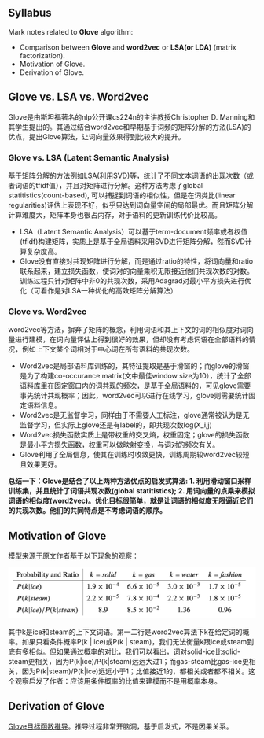 ## Syllabus

Mark notes related to **Glove** algorithm:

* Comparison between **Glove** and **word2vec** or **LSA(or LDA)** (matrix factorization). 
* Motivation of Glove.
* Derivation of Glove.


## Glove vs. LSA vs. Word2vec

Glove是由斯坦福著名的nlp公开课cs224n的主讲教授Christopher D. Manning和其学生提出的。其通过结合word2vec和早期基于词频的矩阵分解的方法(LSA)的优点，提出Glove算法，让词向量效果得到比较大的提升。

### Glove vs. LSA (Latent Semantic Analysis)

基于矩阵分解的方法例如LSA(利用SVD)等，统计了不同文本词语的出现次数（或者词语的tfidf值），并且对矩阵进行分解。这种方法考虑了global statitistics(count-based), 可以捕捉到词语的相似性，但是在词类比(linear regularities)评估上表现不好，似乎只达到词向量空间的局部最优。而且矩阵分解计算难度大，矩阵本身也很占内存，对于语料的更新训练代价比较高。

* LSA（Latent Semantic Analysis）可以基于term-document频率或者权值(tfidf)构建矩阵，实质上是基于全局语料采用SVD进行矩阵分解，然而SVD计算复杂度高。
* Glove没有直接对共现矩阵进行分解，而是通过ratio的特性，将词向量和ratio联系起来，建立损失函数，使词对的向量乘积无限接近他们共现次数的对数。训练过程只针对矩阵中非0的共现次数，采用Adagrad对最小平方损失进行优化（可看作是对LSA一种优化的高效矩阵分解算法）


### Glove vs. Word2vec

word2vec等方法，摒弃了矩阵的概念，利用词语和其上下文的词的相似度对词向量进行建模，在词向量评估上得到很好的效果，但却没有考虑词语在全部语料的情况，例如上下文某个词相对于中心词在所有语料的共现次数。

* Word2vec是局部语料库训练的，其特征提取是基于滑窗的；而glove的滑窗是为了构建co-occurance matrix(文中最佳window size为10），统计了全部语料库里在固定窗口内的词共现的频次，是基于全局语料的，可见glove需要事先统计共现概率；因此，word2vec可以进行在线学习，glove则需要统计固定语料信息。
* Word2vec是无监督学习，同样由于不需要人工标注，glove通常被认为是无监督学习，但实际上glove还是有label的，即共现次数log(X_i,j)
* Word2vec损失函数实质上是带权重的交叉熵，权重固定；glove的损失函数是最小平方损失函数，权重可以做映射变换，与词对的频次有关。
* Glove利用了全局信息，使其在训练时收敛更快，训练周期较word2vec较短且效果更好。


**总结一下：Glove是结合了以上两种方法优点的启发式算法: 1. 利用滑动窗口采样训练集，并且统计了词语共现次数(global statitistics); 2. 用词向量的点乘来模拟词语的相似度(word2vec)。优化目标很简单，就是让词语的相似度无限逼近它们的共现次数。他们的共同特点是不考虑词语的顺序。**


## Motivation of Glove

模型来源于原文作者基于以下现象的观察：

![image](https://raw.githubusercontent.com/fionattu/nlp_algorithms/master/pics/glove.png)

其中k是ice和steam的上下文词语。第一二行是word2vec算法下k在给定词的概率。如果只看条件概率P(k | ice)或P(k | steam)，我们无法衡量k跟ice或steam到底有多相似。但如果通过概率的对比，我们可以看出，词对solid-ice比solid-steam更相关，因为P(k|ice)/P(k|steam)远远大过1；而gas-steam比gas-ice更相关，因为P(k|steam)/P(k|ice)远远小于1；比值接近1的，都相关或者都不相关。这个观察启发了作者：应该用条件概率的比值来建模而不是用概率本身。
 

## Derivation of Glove

<a href="https://github.com/fionattu/nlp_algorithms/blob/master/pics/derivation/glove.pdf" target="_blank" rel="noopener">Glove目标函数推导</a>。推导过程非常开脑洞，基于启发式，不是因果关系。


	
	
	
	
	
	
	
	